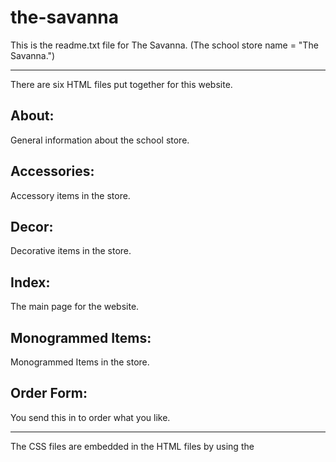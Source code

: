 # the-savanna
This is the readme.txt file for The Savanna. (The school store name = "The Savanna.")

-------

There are six HTML files put together for this website.

<h2><b>About</b>:</h2> 
General information about the school store.

<h2><b>Accessories</b>:</h2> 
Accessory items in the store.

<h2><b>Decor</b>:</h2> 
Decorative items in the store.

<h2><b>Index</b>:</h2> 
The main page for the website.

<h2><b>Monogrammed Items</b>:</h2>
Monogrammed Items in the store.

<h2><b>Order Form</b>:</h2> 
You send this in to order what you like.

-------

The CSS files are embedded in the HTML files by using the <style> tag.
